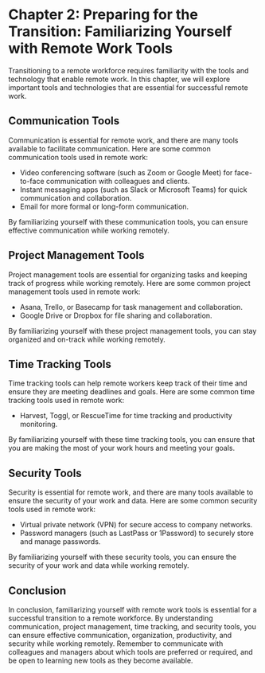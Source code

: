 Chapter 2: Preparing for the Transition: Familiarizing Yourself with Remote Work Tools
======================================================================================

Transitioning to a remote workforce requires familiarity with the tools and technology that enable remote work. In this chapter, we will explore important tools and technologies that are essential for successful remote work.

Communication Tools
-------------------

Communication is essential for remote work, and there are many tools available to facilitate communication. Here are some common communication tools used in remote work:

* Video conferencing software (such as Zoom or Google Meet) for face-to-face communication with colleagues and clients.
* Instant messaging apps (such as Slack or Microsoft Teams) for quick communication and collaboration.
* Email for more formal or long-form communication.

By familiarizing yourself with these communication tools, you can ensure effective communication while working remotely.

Project Management Tools
------------------------

Project management tools are essential for organizing tasks and keeping track of progress while working remotely. Here are some common project management tools used in remote work:

* Asana, Trello, or Basecamp for task management and collaboration.
* Google Drive or Dropbox for file sharing and collaboration.

By familiarizing yourself with these project management tools, you can stay organized and on-track while working remotely.

Time Tracking Tools
-------------------

Time tracking tools can help remote workers keep track of their time and ensure they are meeting deadlines and goals. Here are some common time tracking tools used in remote work:

* Harvest, Toggl, or RescueTime for time tracking and productivity monitoring.

By familiarizing yourself with these time tracking tools, you can ensure that you are making the most of your work hours and meeting your goals.

Security Tools
--------------

Security is essential for remote work, and there are many tools available to ensure the security of your work and data. Here are some common security tools used in remote work:

* Virtual private network (VPN) for secure access to company networks.
* Password managers (such as LastPass or 1Password) to securely store and manage passwords.

By familiarizing yourself with these security tools, you can ensure the security of your work and data while working remotely.

Conclusion
----------

In conclusion, familiarizing yourself with remote work tools is essential for a successful transition to a remote workforce. By understanding communication, project management, time tracking, and security tools, you can ensure effective communication, organization, productivity, and security while working remotely. Remember to communicate with colleagues and managers about which tools are preferred or required, and be open to learning new tools as they become available.


